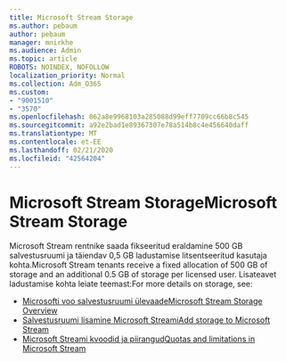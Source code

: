 ```yaml
---
title: Microsoft Stream Storage
ms.author: pebaum
author: pebaum
manager: mnirkhe
ms.audience: Admin
ms.topic: article
ROBOTS: NOINDEX, NOFOLLOW
localization_priority: Normal
ms.collection: Adm_O365
ms.custom:
- "9001510"
- "3570"
ms.openlocfilehash: 862a8e9968103a285088d99eff7709cc66b8c545
ms.sourcegitcommit: a92e2bad1e89367307e78a514b8c4e456640daff
ms.translationtype: MT
ms.contentlocale: et-EE
ms.lasthandoff: 02/21/2020
ms.locfileid: "42564204"
---
```

# <a name="microsoft-stream-storage"></a><span data-ttu-id="9720c-102">Microsoft Stream Storage</span><span class="sxs-lookup"><span data-stu-id="9720c-102">Microsoft Stream Storage</span></span>

<span data-ttu-id="9720c-103">Microsoft Stream rentnike saada fikseeritud eraldamine 500 GB salvestusruumi ja täiendav 0,5 GB ladustamise litsentseeritud kasutaja kohta.</span><span class="sxs-lookup"><span data-stu-id="9720c-103">Microsoft Stream tenants receive a fixed allocation of 500 GB of storage and an additional 0.5 GB of storage per licensed user.</span></span>
<span data-ttu-id="9720c-104">Lisateavet ladustamise kohta leiate teemast:</span><span class="sxs-lookup"><span data-stu-id="9720c-104">For more details on storage, see:</span></span>

- [<span data-ttu-id="9720c-105">Microsofti voo salvestusruumi ülevaade</span><span class="sxs-lookup"><span data-stu-id="9720c-105">Microsoft Stream Storage Overview</span></span>](https://docs.microsoft.com/stream/license-overview#storage)
- [<span data-ttu-id="9720c-106">Salvestusruumi lisamine Microsoft Streami</span><span class="sxs-lookup"><span data-stu-id="9720c-106">Add storage to Microsoft Stream</span></span>](https://docs.microsoft.com/stream/storage-add-on)
- [<span data-ttu-id="9720c-107">Microsoft Streami kvoodid ja piirangud</span><span class="sxs-lookup"><span data-stu-id="9720c-107">Quotas and limitations in Microsoft Stream</span></span>](https://docs.microsoft.com/stream/quotas-and-limitations)
